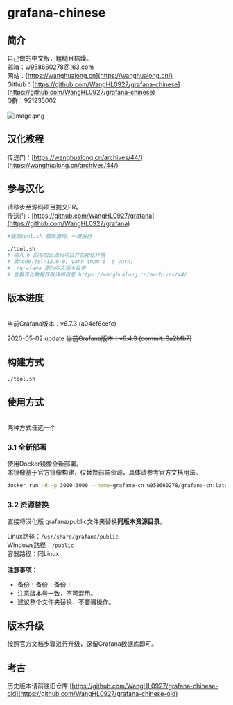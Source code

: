 # grafana-chinese

<a name="NPS5Q"></a>
## 简介
自己做的中文版，粗糙且枯燥。<br />邮箱：w958660278@163.com<br />网站：[https://wanghualong.cn](https://wanghualong.cn/)<br />Github：[https://github.com/WangHL0927/grafana-chinese](https://github.com/WangHL0927/grafana-chinese)<br />Q群：921235002<br />
<br />![image.png](https://cdn.nlark.com/yuque/0/2019/png/225645/1571331709247-18e8dfac-6398-4ede-a220-c7db9392638e.png#align=left&display=inline&height=411&margin=%5Bobject%20Object%5D&name=image.png&originHeight=411&originWidth=300&size=110904&status=done&style=none&width=300)<br />

<a name="wcU8O"></a>
## 汉化教程
传送门：[https://wanghualong.cn/archives/44/](https://wanghualong.cn/archives/44/)<br />

<a name="OTia3"></a>
## 参与汉化
请移步至源码项目提交PR。<br />传送门：[https://github.com/WangHL0927/grafana](https://github.com/WangHL0927/grafana)<br />

```bash
#使用tool.sh 获取源码、一键发行

./tool.sh
# 输入 6 回车拉区源码项目并初始化环境 
# 需node.js(>12.0.0) yarn (npm i -g yarn)
# ./grafana 即为中文版本目录
# 查看汉化教程获取详细信息 https://wanghualong.cn/archives/44/
```


<a name="kZYxw"></a>
## 版本进度

<br />当前Grafana版本：v6.7.3 (a04ef6cefc)

2020-05-02 update ~~当前Grafana版本：v6.4.3 (commit: 3a2bfb7)~~ <br />

<a name="GgDhn"></a>
## 构建方式
```bash
./tool.sh
```


<a name="F9gVh"></a>
## 使用方式

<br />两种方式任选一个<br />

<a name="GzPJx"></a>
### 3.1 全新部署
使用Docker镜像全新部署。<br />本镜像基于官方镜像构建，仅替换前端资源，具体请参考官方文档用法。
```bash
docker run -d -p 3000:3000 --name=grafana-cn w958660278/grafana-cn:latest-dev
```


<a name="0lnVn"></a>
### 3.2 资源替换
直接将汉化版 grafana/public文件夹替换**同版本资源目录**。

Linux路径：`/usr/share/grafana/public`<br />Windows路径：`/public`<br />容器路径：同Linux<br />
<br />**注意事项：**

- 备份！备份！备份！
- 注意版本号一致，不可混用。
- 建议整个文件夹替换，不要骚操作。



<a name="9i9Kr"></a>
## 版本升级


按照官方文档步骤进行升级，保留Grafana数据库即可。<br />

<a name="HQzi5"></a>
## 考古
历史版本请前往旧仓库 [https://github.com/WangHL0927/grafana-chinese-old](https://github.com/WangHL0927/grafana-chinese-old)
